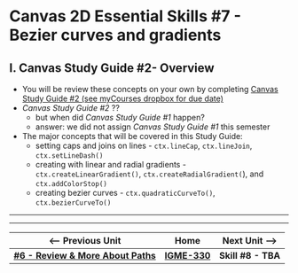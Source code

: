 # Canvas 2D Essential Skills #7 - Bezier curves and gradients

## I. Canvas Study Guide #2-  Overview
- You will be review these concepts on your own by completing [Canvas Study Guide #2 (see myCourses dropbox for due date)](https://github.com/tonethar/IGME-330-Master/blob/master/notes/HW-SG-2.md) 
- *Canvas Study Guide #2* ??
  - but when did *Canvas Study Guide #1* happen? 
  - answer:  we did not assign *Canvas Study Guide #1* this semester
- The major concepts that will be covered in this Study Guide:
  - setting caps and joins on lines - `ctx.lineCap`, `ctx.lineJoin`, `ctx.setLineDash()`
  - creating with linear and radial gradients - `ctx.createLinearGradient()`, `ctx.createRadialGradient(`), and `ctx.addColorStop()`
  - creating bezier curves - `ctx.quadraticCurveTo()`, `ctx.bezierCurveTo()`


<hr><hr>

| <-- Previous Unit | Home | Next Unit -->
| --- | --- | --- 
|  [**#6 - Review & More About Paths**](6-review-and-more-about-paths.md) |  [**IGME-330**](../README.md) | **Skill #8 - TBA**
